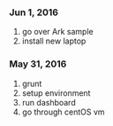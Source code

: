 
### Jun 1, 2016
  1. go over Ark sample
  2. install new laptop

### May 31, 2016
  1. grunt
  2. setup environment
  3. run dashboard
  4. go through centOS vm
